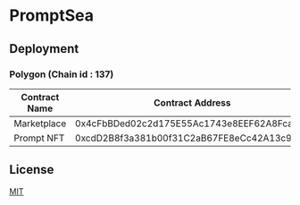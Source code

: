 # PromptSea


## Deployment

### Polygon (Chain id : 137) 

Contract Name | Contract Address 
--- | --- 
Marketplace | 0x4cFbBDed02c2d175E55Ac1743e8EEF62A8Fca6cB
Prompt NFT | 0xcdD2B8f3a381b00f31C2aB67FE8eCc42A13c987A

## License

[MIT](./LICENSE)
